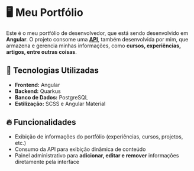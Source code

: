 # 🖥️ Meu Portfólio

Este é o meu portfólio de desenvolvedor, que está sendo desenvolvido em **Angular**. O projeto consome uma **[API](https://github.com/HigalLegal/portfolio-api)**, também desenvolvida por mim, que armazena e gerencia minhas informações, como **cursos, experiências, artigos, entre outras coisas**.

## 🚀 Tecnologias Utilizadas

- **Frontend:** Angular
- **Backend:** Quarkus
- **Banco de Dados:** PostgreSQL
- **Estilização:** SCSS e Angular Material

## 🔥 Funcionalidades

- Exibição de informações do portfólio (experiências, cursos, projetos, etc.)
- Consumo da API para exibição dinâmica de conteúdo
- Painel administrativo para **adicionar, editar e remover** informações diretamente pela interface

